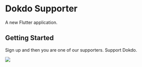 # Dokdo Supporter

A new Flutter application.

## Getting Started

Sign up and then you are one of our supporters.
Support Dokdo.



<img src="https://dokdo.mofa.go.kr/m/eng/img/main/picSlide3.jpg" />
